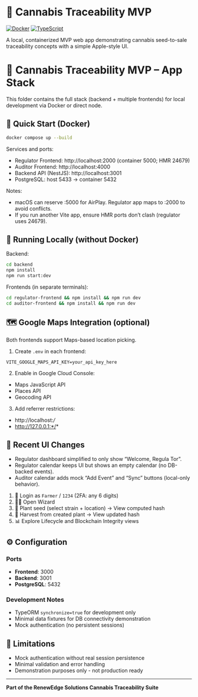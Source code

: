 # 🌿 Cannabis Traceability MVP

[![Docker](https://img.shields.io/badge/Docker-Ready-blue.svg)](https://www.docker.com/)
[![TypeScript](https://img.shields.io/badge/TypeScript-Enabled-blue.svg)](https://www.typescriptlang.org/)

A local, containerized MVP web app demonstrating cannabis seed-to-sale traceability concepts with a simple Apple-style UI.

# 🧩 Cannabis Traceability MVP – App Stack

This folder contains the full stack (backend + multiple frontends) for local development via Docker or direct node.

## 🚀 Quick Start (Docker)

```bash
docker compose up --build
```

Services and ports:
- Regulator Frontend: http://localhost:2000 (container 5000; HMR 24679)
- Auditor Frontend: http://localhost:4000
- Backend API (NestJS): http://localhost:3001
- PostgreSQL: host 5433 → container 5432

Notes:
- macOS can reserve :5000 for AirPlay. Regulator app maps to :2000 to avoid conflicts.
- If you run another Vite app, ensure HMR ports don’t clash (regulator uses 24679).

## 🧪 Running Locally (without Docker)

Backend:
```bash
cd backend
npm install
npm run start:dev
```

Frontends (in separate terminals):
```bash
cd regulator-frontend && npm install && npm run dev
cd auditor-frontend && npm install && npm run dev
```

## 🗺️ Google Maps Integration (optional)

Both frontends support Maps-based location picking.

1) Create `.env` in each frontend:
```env
VITE_GOOGLE_MAPS_API_KEY=your_api_key_here
```

2) Enable in Google Cloud Console:
- Maps JavaScript API
- Places API
- Geocoding API

3) Add referrer restrictions:
- http://localhost:*/*
- http://127.0.0.1:*/*

## 📝 Recent UI Changes

- Regulator dashboard simplified to only show “Welcome, Regula Tor”.
- Regulator calendar keeps UI but shows an empty calendar (no DB-backed events).
- Auditor calendar adds mock “Add Event” and “Sync” buttons (local-only behavior).

1. 🔐 Login as `Farmer` / `1234` (2FA: any 6 digits)
2. 🧙‍♂️ Open Wizard
3. 🌱 Plant seed (select strain + location) → View computed hash
4. 🌾 Harvest from created plant → View updated hash
5. 📊 Explore Lifecycle and Blockchain Integrity views

## ⚙️ Configuration

### Ports
- **Frontend**: 3000
- **Backend**: 3001
- **PostgreSQL**: 5432

### Development Notes
- TypeORM `synchronize=true` for development only
- Minimal data fixtures for DB connectivity demonstration
- Mock authentication (no persistent sessions)

## 🚨 Limitations

- Mock authentication without real session persistence
- Minimal validation and error handling
- Demonstration purposes only - not production ready

---

**Part of the RenewEdge Solutions Cannabis Traceability Suite**
